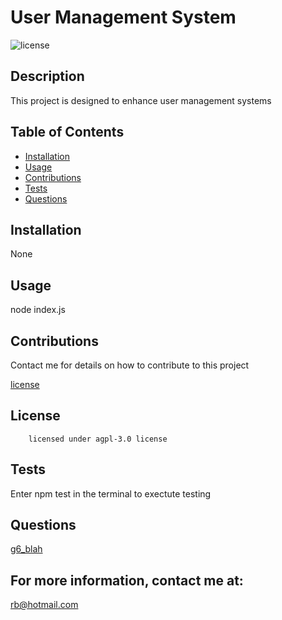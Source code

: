 # User Management System
  ![license](https://img.shields.io/badge/license-agpl3.0-yellowgreen.svg)
  
  ## Description
 This project is designed to enhance user management systems

  ## Table of Contents
  - [Installation](#installation)
  - [Usage](#usage)
  - [Contributions](#contributions)
  - [Tests](#tests)
  - [Questions](#questions)

  ## Installation
  None

  ## Usage
  node index.js

  ## Contributions
  Contact me for details on how to contribute to this project

  [license](https://choosealicense.com/licenses/agpl-3.0)
  ## License
        licensed under agpl-3.0 license

  ## Tests
  Enter npm test in the terminal to exectute testing

  ## Questions
 [g6_blah](https://github.com/g6_blah)

 ## For more information, contact me at: 
 rb@hotmail.com




